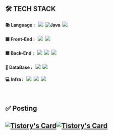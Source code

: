 <div class='tech-stack' align='left'>
  <h2> 🛠 TECH STACK </h2>
  <h4> 📚 Language : &nbsp
  <img src="https://img.shields.io/badge/python-3776AB?style=flat&logo=python&logoColor=white">&nbsp 
  <img alt="Java" src ="https://img.shields.io/badge/Java-007396?&style=flat&logo=Java&logoColor=white"/>&nbsp 
  <img src="https://img.shields.io/badge/javascript-F7DF1E?style=flat&logo=javascript&logoColor=black">&nbsp 
  
  
  <h4> 🟨 Front-End : &nbsp
  <img src="https://img.shields.io/badge/html5-E34F26?style=flat&logo=html5&logoColor=white">&nbsp 
  <img src="https://img.shields.io/badge/css3-1572B6?style=flat&logo=css3&logoColor=white">&nbsp
  </h4>

  <h4> 🟩 Back-End : &nbsp
  <img src="https://img.shields.io/badge/node.js-339933?style=flat&logo=Node.js&logoColor=white">&nbsp
  <img src="https://img.shields.io/badge/spring-6DB33F?style=flat&logo=spring&logoColor=white">&nbsp
  <img src="https://img.shields.io/badge/springboot-6DB33F?style=flat&logo=springboot&logoColor=white">&nbsp
  </h4>

  <h4> 💾 DataBase : &nbsp
  <img src="https://img.shields.io/badge/mysql-4479A1?style=flat&logo=mysql&logoColor=white">&nbsp
  <img src="https://img.shields.io/badge/oracle-F80000?style=flat&logo=oracle&logoColor=white">&nbsp
  </h4>
  
  <h4> 💻 Infra : &nbsp
  <img src="https://img.shields.io/badge/AWS EC2-FF9900?style=flat&logo=amazonec2&logoColor=white">&nbsp
  <img src="https://img.shields.io/badge/AWS RDS-527FFF?style=flat&logo=amazonrds&logoColor=white">&nbsp
  <img src="https://img.shields.io/badge/github-181717?style=flat&logo=github&logoColor=white">&nbsp
  </h4>
</div>
<br>

<div class='blog' align='left'>
<h2 class='post' align='left'> ✅ Posting<h2>

[![Tistory's Card](https://github-readme-tistory-card.vercel.app/api?name=dev-wnstjd.tistory.com&postId=403&theme=santorini)](https://dev-wnstjd.tistory.com/403)[![Tistory's Card](https://github-readme-tistory-card.vercel.app/api?name=dev-wnstjd.tistory.com&postId=483&theme=santorini)](https://dev-wnstjd.tistory.com/483)
</div>
</div>
